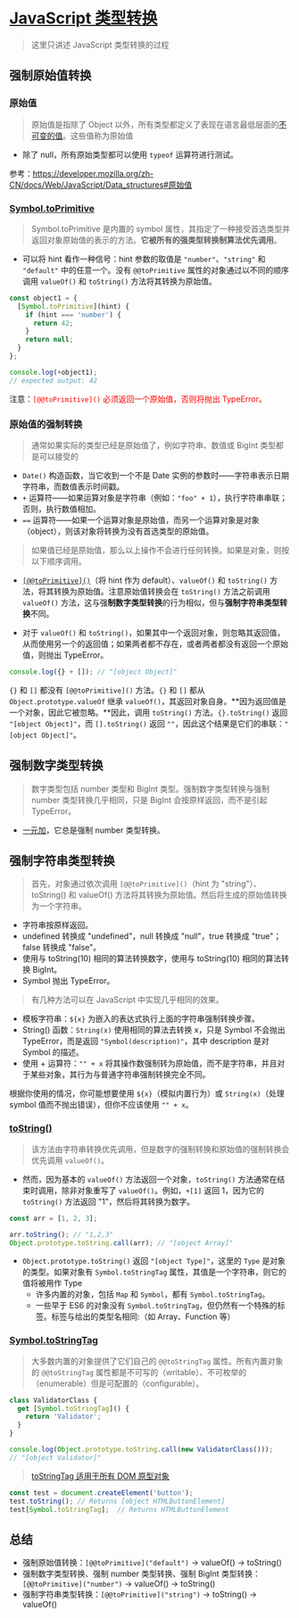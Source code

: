 # [JavaScript 类型转换](https://developer.mozilla.org/zh-CN/docs/Web/JavaScript/Data_structures#强制类型转换)

> 这里只讲述 JavaScript 类型转换的过程

## 强制原始值转换

### 原始值

> 原始值是指除了 Object 以外，所有类型都定义了表现在语言最低层面的[不可变的值](https://developer.mozilla.org/zh-CN/docs/Glossary/Immutable)。这些值称为原始值

* 除了 null，所有原始类型都可以使用 `typeof` 运算符进行测试。

参考：<https://developer.mozilla.org/zh-CN/docs/Web/JavaScript/Data_structures#原始值>

### [Symbol.toPrimitive](https://developer.mozilla.org/zh-CN/docs/Web/JavaScript/Reference/Global_Objects/Symbol/toPrimitive)

> Symbol.toPrimitive 是内置的 symbol 属性，其指定了一种接受首选类型并返回对象原始值的表示的方法。**它被所有的强类型转换制算法优先调用**。

* 可以将 hint 看作一种信号：hint 参数的取值是 `"number"`、`"string"` 和 `"default"` 中的任意一个。没有 `@@toPrimitive` 属性的对象通过以不同的顺序调用 `valueOf()` 和 `toString()` 方法将其转换为原始值。

```js
const object1 = {
  [Symbol.toPrimitive](hint) {
    if (hint === 'number') {
      return 42;
    }
    return null;
  }
};

console.log(+object1);
// expected output: 42
```

注意：<span style="color:red">`[@@toPrimitive]()` 必须返回一个原始值，否则将抛出 TypeError。</span>

### 原始值的强制转换

> 通常如果实际的类型已经是原始值了，例如字符串、数值或 BigInt 类型都是可以接受的

* `Date()` 构造函数，当它收到一个不是 Date 实例的参数时——字符串表示日期字符串，而数值表示时间戳。
* `+` 运算符——如果运算对象是字符串（例如：`"foo" + 1`），执行字符串串联；否则，执行数值相加。
* `==` 运算符——如果一个运算对象是原始值，而另一个运算对象是对象（object），则该对象将转换为没有首选类型的原始值。

> 如果值已经是原始值，那么以上操作不会进行任何转换。如果是对象，则按以下顺序调用。

* [`[@@toPrimitive]()`](https://developer.mozilla.org/zh-CN/docs/Web/JavaScript/Reference/Global_Objects/Symbol/toPrimitive)（将 hint 作为 default）、`valueOf()` 和 `toString()` 方法，将其转换为原始值。注意原始值转换会在 `toString()` 方法之前调用 `valueOf()` 方法，这与强**制数字类型转换**的行为相似，但与**强制字符串类型转换**不同。

* 对于 `valueOf()` 和 `toString()`，如果其中一个返回对象，则忽略其返回值，从而使用另一个的返回值；如果两者都不存在，或者两者都没有返回一个原始值，则抛出 TypeError。

```js
console.log({} + []); // "[object Object]"
```

`{}` 和 `[]` 都没有 `[@@toPrimitive]()` 方法。`{}` 和 `[]` 都从 `Object.prototype.valueOf` 继承 `valueOf()`，其返回对象自身。**因为返回值是一个对象，因此它被忽略。**因此，调用 `toString()` 方法。`{}.toString()` 返回 `"[object Object]"`，而 `[].toString()` 返回 `""`，因此这个结果是它们的串联：`"[object Object]"`。

## 强制数字类型转换

> 数字类型包括 number 类型和 BigInt 类型。强制数字类型转换与强制 number 类型转换几乎相同，只是 BigInt 会按原样返回，而不是引起 TypeError。

* [一元加](https://developer.mozilla.org/zh-CN/docs/Web/JavaScript/Reference/Operators/Unary_plus)，它总是强制 number 类型转换。

## 强制字符串类型转换

>首先，对象通过依次调用 `[@@toPrimitive]()`（hint 为 "string"）、toString() 和 valueOf() 方法将其转换为原始值。然后将生成的原始值转换为一个字符串。

* 字符串按原样返回。
* undefined 转换成 "undefined"，null 转换成 "null"，true 转换成 "true"；false 转换成 "false"。
* 使用与 toString(10) 相同的算法转换数字，使用与 toString(10) 相同的算法转换 BigInt。
* Symbol 抛出 TypeError。

>有几种方法可以在 JavaScript 中实现几乎相同的效果。

* 模板字符串：`${x}` 为嵌入的表达式执行上面的字符串强制转换步骤。
* String() 函数：`String(x)` 使用相同的算法去转换 x，只是 Symbol 不会抛出 TypeError，而是返回 `"Symbol(description)"`，其中 description 是对 Symbol 的描述。
* 使用 + 运算符：`"" + x` 将其操作数强制转为原始值，而不是字符串，并且对于某些对象，其行为与普通字符串强制转换完全不同。

根据你使用的情况，你可能想要使用 `${x}`（模拟内置行为）或 `String(x)`（处理 symbol 值而不抛出错误），但你不应该使用 `"" + x`。

### [toString()](https://developer.mozilla.org/zh-CN/docs/Web/JavaScript/Reference/Global_Objects/Object/toString)

>该方法由字符串转换优先调用，但是数字的强制转换和原始值的强制转换会优先调用 `valueOf()`。

* 然而，因为基本的 `valueOf()` 方法返回一个对象，`toString()` 方法通常在结束时调用，除非对象重写了 `valueOf()`。例如，`+[1]` 返回 1，因为它的 `toString()` 方法返回 "1"，然后将其转换为数字。

```js
const arr = [1, 2, 3];

arr.toString(); // "1,2,3"
Object.prototype.toString.call(arr); // "[object Array]"
```

* `Object.prototype.toString()` 返回 `"[object Type]"`，这里的 `Type` 是对象的类型。如果对象有 `Symbol.toStringTag` 属性，其值是一个字符串，则它的值将被用作 Type
  * 许多内置的对象，包括 `Map` 和 `Symbol`，都有 `Symbol.toStringTag`。
  * 一些早于 ES6 的对象没有 `Symbol.toStringTag`，但仍然有一个特殊的标签。标签与给出的类型名相同:（如 Array、Function 等）

### [Symbol.toStringTag](https://developer.mozilla.org/zh-CN/docs/Web/JavaScript/Reference/Global_Objects/Symbol/toStringTag)

>大多数内置的对象提供了它们自己的 `@@toStringTag` 属性。所有内置对象的 `@@toStringTag` 属性都是不可写的（writable）、不可枚举的（enumerable）但是可配置的（configurable）。

```js
class ValidatorClass {
  get [Symbol.toStringTag]() {
    return 'Validator';
  }
}

console.log(Object.prototype.toString.call(new ValidatorClass()));
// "[object Validator]"
```

> [toStringTag 适用于所有 DOM 原型对象](https://developer.mozilla.org/zh-CN/docs/Web/JavaScript/Reference/Global_Objects/Symbol/toStringTag#tostringtag_适用于所有_dom_原型对象)

```js
const test = document.createElement('button');
test.toString(); // Returns [object HTMLButtonElement]
test[Symbol.toStringTag];  // Returns HTMLButtonElement
```

## 总结

* 强制原始值转换：`[@@toPrimitive]("default")` → valueOf() → toString()
* 强制数字类型转换、强制 number 类型转换、强制 BigInt 类型转换：`[@@toPrimitive]("number")` → valueOf() → toString()
* 强制字符串类型转换：`[@@toPrimitive]("string")` → toString() → valueOf()
